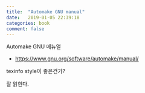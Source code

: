 ```yaml
---
title:  "Automake GNU manual"
date:   2019-01-05 22:39:18
categories: book
comment: false
---
```


Automake GNU 메뉴얼

* https://www.gnu.org/software/automake/manual/

texinfo style이 좋은건가?

잘 읽힌다.
